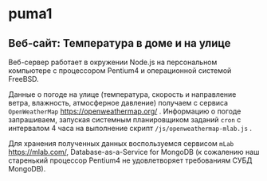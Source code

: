 # puma1

## Веб-сайт: Температура в доме и на улице

Веб-сервер работает в окружении Node.js на персональном компьютере с процессором Pentium4 и операционной системой FreeBSD.

Данные о погоде на улице (температура, скорость и направление ветра, влажность, атмосферное давление) получаем с сервиса ``OpenWeatherMap`` https://openweathermap.org/ . Информацию о погоде запрашиваем, запуская системным планировщиком заданий ``cron`` с интервалом 4 часа на выполнение скрипт ``/js/openweathermap-mlab.js`` .

Для хранения полученных данных воспользуемся сервисом ``mLab`` https://mlab.com/, Database-as-a-Service for MongoDB (к сожалению наш старенький процессор Pentium4 не удовлетворяет требованиям СУБД MongoDB).
